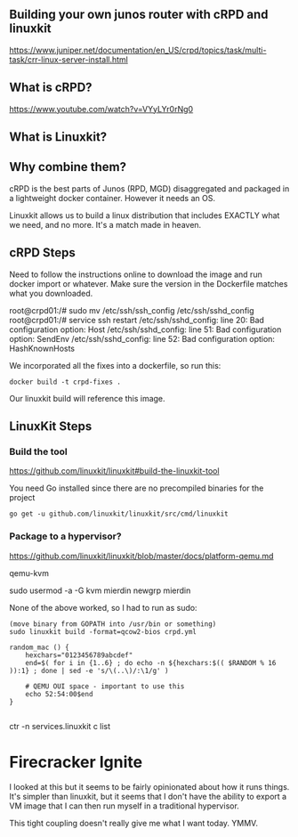 ## Building your own junos router with cRPD and linuxkit

https://www.juniper.net/documentation/en_US/crpd/topics/task/multi-task/crr-linux-server-install.html

## What is cRPD?

https://www.youtube.com/watch?v=VYyLYr0rNg0

## What is Linuxkit?

## Why combine them?

cRPD is the best parts of Junos (RPD, MGD) disaggregated and packaged in a lightweight docker container. However it needs an OS.

Linuxkit allows us to build a linux distribution that includes EXACTLY what we need, and no more. It's a match made in heaven.

## cRPD Steps

Need to follow the instructions online to download the image and run docker import or whatever. Make sure
the version in the Dockerfile matches what you downloaded.

root@crpd01:/# sudo  mv /etc/ssh/ssh_config /etc/ssh/sshd_config
root@crpd01:/# service ssh restart
/etc/ssh/sshd_config: line 20: Bad configuration option: Host
/etc/ssh/sshd_config: line 51: Bad configuration option: SendEnv
/etc/ssh/sshd_config: line 52: Bad configuration option: HashKnownHosts

We incorporated all the fixes into a dockerfile, so run this:

```
docker build -t crpd-fixes .
```

Our linuxkit build will reference this image.

## LinuxKit Steps

### Build the tool

https://github.com/linuxkit/linuxkit#build-the-linuxkit-tool

You need Go installed since there are no precompiled binaries for the project

```
go get -u github.com/linuxkit/linuxkit/src/cmd/linuxkit
```

### Package to a hypervisor?

https://github.com/linuxkit/linuxkit/blob/master/docs/platform-qemu.md

qemu-kvm

sudo usermod -a -G kvm mierdin
newgrp mierdin


None of the above worked, so I had to run as sudo:

```
(move binary from GOPATH into /usr/bin or something)
sudo linuxkit build -format=qcow2-bios crpd.yml 
```


```
random_mac () {
    hexchars="0123456789abcdef"
    end=$( for i in {1..6} ; do echo -n ${hexchars:$(( $RANDOM % 16 )):1} ; done | sed -e 's/\(..\)/:\1/g' )

    # QEMU OUI space - important to use this
    echo 52:54:00$end
}


```



ctr -n services.linuxkit c  list



# Firecracker Ignite

I looked at this but it seems to be fairly opinionated about how it runs things. It's simpler than linuxkit, but it seems
that I don't have the ability to export a VM image that I can then run myself in a traditional hypervisor.

This tight coupling doesn't really give me what I want today. YMMV.
